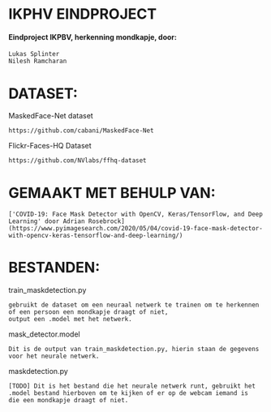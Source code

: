 # IKPHV EINDPROJECT
#### Eindproject IKPBV, herkenning mondkapje, door:

    Lukas Splinter
    Nilesh Ramcharan
    
# DATASET:

  MaskedFace-Net dataset
    
    https://github.com/cabani/MaskedFace-Net
    
  Flickr-Faces-HQ Dataset
    
    https://github.com/NVlabs/ffhq-dataset
    
   
# GEMAAKT MET BEHULP VAN:

    ['COVID-19: Face Mask Detector with OpenCV, Keras/TensorFlow, and Deep Learning' door Adrian Rosebrock](https://www.pyimagesearch.com/2020/05/04/covid-19-face-mask-detector-with-opencv-keras-tensorflow-and-deep-learning/)
    
# BESTANDEN:

  train_maskdetection.py
    
    gebruikt de dataset om een neuraal netwerk te trainen om te herkennen of een persoon een mondkapje draagt of niet, 
    output een .model met het netwerk.
    
  mask_detector.model
  
    Dit is de output van train_maskdetection.py, hierin staan de gegevens voor het neurale netwerk.

  maskdetection.py
  
    [TODO] Dit is het bestand die het neurale netwerk runt, gebruikt het .model bestand hierboven om te kijken of er op de webcam iemand is
    die een mondkapje draagt of niet.
    
   